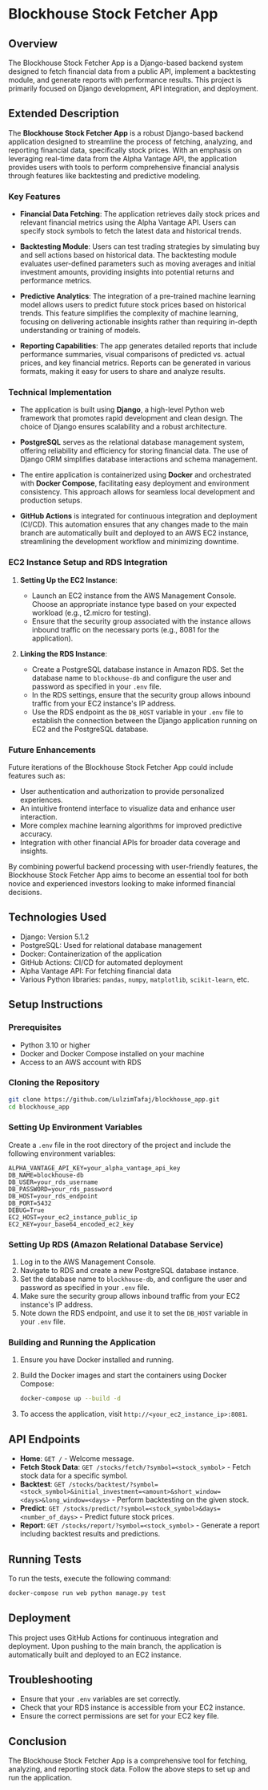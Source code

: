 # Blockhouse Stock Fetcher App

## Overview
The Blockhouse Stock Fetcher App is a Django-based backend system designed to fetch financial data from a public API, implement a backtesting module, and generate reports with performance results. This project is primarily focused on Django development, API integration, and deployment.

## Extended Description
The **Blockhouse Stock Fetcher App** is a robust Django-based backend application designed to streamline the process of fetching, analyzing, and reporting financial data, specifically stock prices. With an emphasis on leveraging real-time data from the Alpha Vantage API, the application provides users with tools to perform comprehensive financial analysis through features like backtesting and predictive modeling.

### Key Features

- **Financial Data Fetching**: The application retrieves daily stock prices and relevant financial metrics using the Alpha Vantage API. Users can specify stock symbols to fetch the latest data and historical trends.

- **Backtesting Module**: Users can test trading strategies by simulating buy and sell actions based on historical data. The backtesting module evaluates user-defined parameters such as moving averages and initial investment amounts, providing insights into potential returns and performance metrics.

- **Predictive Analytics**: The integration of a pre-trained machine learning model allows users to predict future stock prices based on historical trends. This feature simplifies the complexity of machine learning, focusing on delivering actionable insights rather than requiring in-depth understanding or training of models.

- **Reporting Capabilities**: The app generates detailed reports that include performance summaries, visual comparisons of predicted vs. actual prices, and key financial metrics. Reports can be generated in various formats, making it easy for users to share and analyze results.

### Technical Implementation

- The application is built using **Django**, a high-level Python web framework that promotes rapid development and clean design. The choice of Django ensures scalability and a robust architecture.
  
- **PostgreSQL** serves as the relational database management system, offering reliability and efficiency for storing financial data. The use of Django ORM simplifies database interactions and schema management.

- The entire application is containerized using **Docker** and orchestrated with **Docker Compose**, facilitating easy deployment and environment consistency. This approach allows for seamless local development and production setups.

- **GitHub Actions** is integrated for continuous integration and deployment (CI/CD). This automation ensures that any changes made to the main branch are automatically built and deployed to an AWS EC2 instance, streamlining the development workflow and minimizing downtime.

### EC2 Instance Setup and RDS Integration

1. **Setting Up the EC2 Instance**: 
   - Launch an EC2 instance from the AWS Management Console. Choose an appropriate instance type based on your expected workload (e.g., t2.micro for testing).
   - Ensure that the security group associated with the instance allows inbound traffic on the necessary ports (e.g., 8081 for the application).

2. **Linking the RDS Instance**:
   - Create a PostgreSQL database instance in Amazon RDS. Set the database name to `blockhouse-db` and configure the user and password as specified in your `.env` file.
   - In the RDS settings, ensure that the security group allows inbound traffic from your EC2 instance's IP address.
   - Use the RDS endpoint as the `DB_HOST` variable in your `.env` file to establish the connection between the Django application running on EC2 and the PostgreSQL database.

### Future Enhancements

Future iterations of the Blockhouse Stock Fetcher App could include features such as:

- User authentication and authorization to provide personalized experiences.
- An intuitive frontend interface to visualize data and enhance user interaction.
- More complex machine learning algorithms for improved predictive accuracy.
- Integration with other financial APIs for broader data coverage and insights.

By combining powerful backend processing with user-friendly features, the Blockhouse Stock Fetcher App aims to become an essential tool for both novice and experienced investors looking to make informed financial decisions.

## Technologies Used
- Django: Version 5.1.2
- PostgreSQL: Used for relational database management
- Docker: Containerization of the application
- GitHub Actions: CI/CD for automated deployment
- Alpha Vantage API: For fetching financial data
- Various Python libraries: `pandas`, `numpy`, `matplotlib`, `scikit-learn`, etc.

## Setup Instructions

### Prerequisites
- Python 3.10 or higher
- Docker and Docker Compose installed on your machine
- Access to an AWS account with RDS

### Cloning the Repository
```bash
git clone https://github.com/LulzimTafaj/blockhouse_app.git
cd blockhouse_app
```

### Setting Up Environment Variables
Create a `.env` file in the root directory of the project and include the following environment variables:
```
ALPHA_VANTAGE_API_KEY=your_alpha_vantage_api_key
DB_NAME=blockhouse-db
DB_USER=your_rds_username
DB_PASSWORD=your_rds_password
DB_HOST=your_rds_endpoint
DB_PORT=5432
DEBUG=True
EC2_HOST=your_ec2_instance_public_ip
EC2_KEY=your_base64_encoded_ec2_key
```

### Setting Up RDS (Amazon Relational Database Service)
1. Log in to the AWS Management Console.
2. Navigate to RDS and create a new PostgreSQL database instance.
3. Set the database name to `blockhouse-db`, and configure the user and password as specified in your `.env` file.
4. Make sure the security group allows inbound traffic from your EC2 instance's IP address.
5. Note down the RDS endpoint, and use it to set the `DB_HOST` variable in your `.env` file.

### Building and Running the Application
1. Ensure you have Docker installed and running.
2. Build the Docker images and start the containers using Docker Compose:
   ```bash
   docker-compose up --build -d
   ```

3. To access the application, visit `http://<your_ec2_instance_ip>:8081`.

## API Endpoints
- **Home**: `GET /` - Welcome message.
- **Fetch Stock Data**: `GET /stocks/fetch/?symbol=<stock_symbol>` - Fetch stock data for a specific symbol.
- **Backtest**: `GET /stocks/backtest/?symbol=<stock_symbol>&initial_investment=<amount>&short_window=<days>&long_window=<days>` - Perform backtesting on the given stock.
- **Predict**: `GET /stocks/predict/?symbol=<stock_symbol>&days=<number_of_days>` - Predict future stock prices.
- **Report**: `GET /stocks/report/?symbol=<stock_symbol>` - Generate a report including backtest results and predictions.

## Running Tests
To run the tests, execute the following command:
```bash
docker-compose run web python manage.py test
```

## Deployment
This project uses GitHub Actions for continuous integration and deployment. Upon pushing to the main branch, the application is automatically built and deployed to an EC2 instance.

## Troubleshooting
- Ensure that your `.env` variables are set correctly.
- Check that your RDS instance is accessible from your EC2 instance.
- Ensure the correct permissions are set for your EC2 key file.

## Conclusion
The Blockhouse Stock Fetcher App is a comprehensive tool for fetching, analyzing, and reporting stock data. Follow the above steps to set up and run the application.
